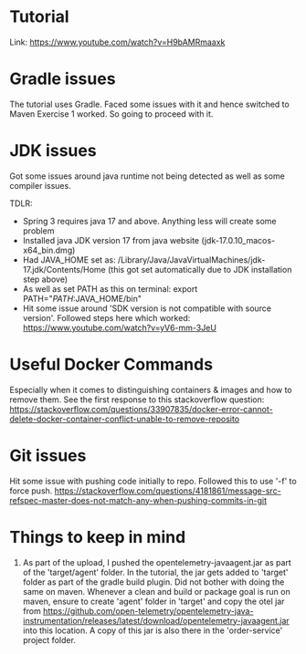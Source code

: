 # Tutorial
Link: https://www.youtube.com/watch?v=H9bAMRmaaxk

# Gradle issues
The tutorial uses Gradle. Faced some issues with it and hence switched to Maven
Exercise 1 worked. So going to proceed with it.

# JDK issues
Got some issues around java runtime not being detected as well as some compiler issues.

TDLR:
- Spring 3 requires java 17 and above. Anything less will create some problem
- Installed java JDK version 17 from java website (jdk-17.0.10_macos-x64_bin.dmg)
- Had JAVA_HOME set as: /Library/Java/JavaVirtualMachines/jdk-17.jdk/Contents/Home (this got set automatically due to JDK installation step above)
- As well as set PATH as this on terminal: export PATH="$PATH:$JAVA_HOME/bin"
- Hit some issue around 'SDK version is not compatible with source version'. Followed steps here which worked: https://www.youtube.com/watch?v=yV6-mm-3JeU

# Useful Docker Commands
Especially when it comes to distinguishing containers & images and how to remove them. See the first response to this stackoverflow question:
https://stackoverflow.com/questions/33907835/docker-error-cannot-delete-docker-container-conflict-unable-to-remove-reposito

# Git issues
Hit some issue with pushing code initially to repo. Followed this to use '-f' to force push.
https://stackoverflow.com/questions/4181861/message-src-refspec-master-does-not-match-any-when-pushing-commits-in-git

# Things to keep in mind
1. As part of the upload, I pushed the opentelemetry-javaagent.jar as part of the 'target/agent' folder. In the tutorial, the jar gets added to 'target' folder as part of the gradle build plugin. Did not bother with doing the same on maven. Whenever a clean and build or package goal is run on maven, ensure to create 'agent' folder in 'target' and copy the otel jar from https://github.com/open-telemetry/opentelemetry-java-instrumentation/releases/latest/download/opentelemetry-javaagent.jar into this location. A copy of this jar is also there in the 'order-service' project folder.
